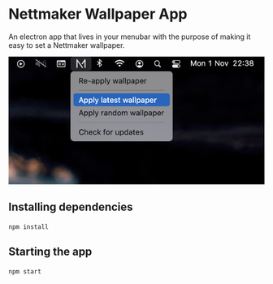 # Nettmaker Wallpaper App

An electron app that lives in your menubar with the purpose of making it easy to set a Nettmaker wallpaper.

![Nettmaker Wallpaper App](docs/screenshot.png)

## Installing dependencies
```
npm install
```

## Starting the app

```
npm start
```
